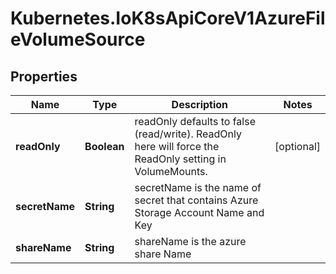 # Kubernetes.IoK8sApiCoreV1AzureFileVolumeSource

## Properties

Name | Type | Description | Notes
------------ | ------------- | ------------- | -------------
**readOnly** | **Boolean** | readOnly defaults to false (read/write). ReadOnly here will force the ReadOnly setting in VolumeMounts. | [optional] 
**secretName** | **String** | secretName is the  name of secret that contains Azure Storage Account Name and Key | 
**shareName** | **String** | shareName is the azure share Name | 


